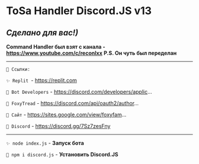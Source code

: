 # ToSa Handler Discord.JS v13
## _Сделано для вас!)_

**Command Handler был взят с канала - https://www.youtube.com/c/reconlxx**
**P.S. Он чуть был переделан**

---

`🎀 Ссылки:`

`✨ Replit `- https://replit.com

`🎉 Bot Developers` - https://discord.com/developers/applic...

`🧨 FoxyTread` - https://discord.com/api/oauth2/author...

`🎎 Сайт` - https://sites.google.com/view/foxyfam...

`🎃 Discord` - https://discord.gg/7Sz7zesFny

---

`✨ node index.js` - **Запуск бота**

`🛒 npm i discord.js` - **Установить Discord.JS**
